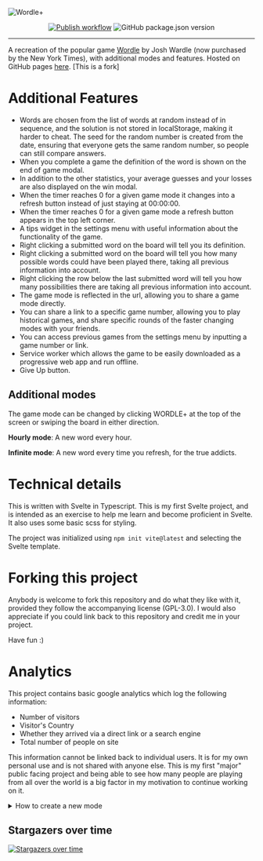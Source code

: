 ![Wordle+](https://raw.githubusercontent.com/MikhaD/wordle/main/public/img/og_1200x630.png)
<div align="center">
  <a href="https://mikhad.github.io/wordle/" ><img src="https://github.com/MikhaD/wordle/workflows/Publish/badge.svg?branch=main" alt="Publish workflow"/></a>
  <img src="https://img.shields.io/github/package-json/v/MikhaD/wordle" alt="GitHub package.json version" />
</div>

---
A recreation of the popular game [Wordle](https://www.nytimes.com/games/wordle/) by Josh Wardle (now purchased by the New York Times), with additional modes and features.
Hosted on GitHub pages [here](https://mikhad.github.io/wordle/). [This is a fork]

# Additional Features
- Words are chosen from the list of words at random instead of in sequence, and the solution is not stored in localStorage, making it harder to cheat. The seed for the random number is created from the date, ensuring that everyone gets the same random number, so people can still compare answers.
- When you complete a game the definition of the word is shown on the end of game modal.
- In addition to the other statistics, your average guesses and your losses are also displayed on the win modal.
- When the timer reaches 0 for a given game mode it changes into a refresh button instead of just staying at 00:00:00.
- When the timer reaches 0 for a given game mode a refresh button appears in the top left corner.
- A tips widget in the settings menu with useful information about the functionality of the game.
- Right clicking a submitted word on the board will tell you its definition.
- Right clicking a submitted word on the board will tell you how many possible words could have been played there, taking all previous information into account.
- Right clicking the row below the last submitted word will tell you how many possibilities there are taking all previous information into account.
- The game mode is reflected in the url, allowing you to share a game mode directly.
- You can share a link to a specific game number, allowing you to play historical games, and share specific rounds of the faster changing modes with your friends.
- You can access previous games from the settings menu by inputting a game number or link.
- Service worker which allows the game to be easily downloaded as a progressive web app and run offline.
- Give Up button.

## Additional modes
The game mode can be changed by clicking WORDLE+ at the top of the screen or swiping the board in either direction.

**Hourly mode**: A new word every hour.

**Infinite mode**: A new word every time you refresh, for the true addicts.

# Technical details
This is written with Svelte in Typescript. This is my first Svelte project, and is intended as an exercise to help me learn and become proficient in Svelte. It also uses some basic scss for styling.

The project was initialized using `npm init vite@latest` and selecting the Svelte template.

# Forking this project
Anybody is welcome to fork this repository and do what they like with it, provided they follow the accompanying license (GPL-3.0).
I would also appreciate if you could link back to this repository and credit me in your project.

Have fun :)

# Analytics
This project contains basic google analytics which log the following information:
- Number of visitors
- Visitor's Country
- Whether they arrived via a direct link or a search engine
- Total number of people on site

This information cannot be linked back to individual users. It is for my own personal use and is not shared with anyone else. This is my first "major" public facing project and being able to see how many people are playing from all over the world is a big factor in my motivation to continue working on it.

<details>
<summary>How to create a new mode</summary>

- Add the mode name to the **end** of the GameMode enum in `enums.ts`
- Add a case for that mode in the newSeed function in `utils.ts`
- Add a ModeData object to the modeData modes array in `utils.ts`
</details>
                        
## Stargazers over time
[![Stargazers over time](https://starchart.cc/MikhaD/wordle.svg?variant=adaptive)](https://starchart.cc/MikhaD/wordle)

                    
